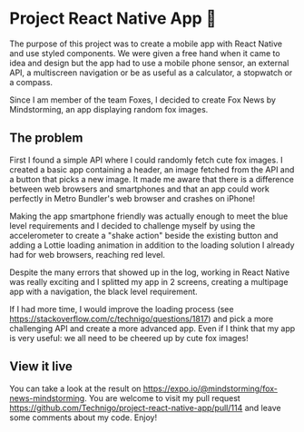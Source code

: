 # Project React Native App 📱

The purpose of this project was to create a mobile app with React Native and use styled components. We were given a free hand when it came to idea and design but the app had to use a mobile phone sensor, an external API, a multiscreen navigation or be as useful as a calculator, a stopwatch or a compass.

Since I am member of the team Foxes, I decided to create Fox News by Mindstorming, an app displaying random fox images.

## The problem

First I found a simple API where I could randomly fetch cute fox images. I created a basic app containing a header, an image fetched from the API and a button that picks a new image. It made me aware that there is a difference between web browsers and smartphones and that an app could work perfectly in Metro Bundler's web browser and crashes on iPhone!

Making the app smartphone friendly was actually enough to meet the blue level requirements and I decided to challenge myself by using the accelerometer to create a "shake action" beside the existing button and adding a Lottie loading animation in addition to the loading solution I already had for web browsers, reaching red level.

Despite the many errors that showed up in the log, working in React Native was really exciting and I splitted my app in 2 screens, creating a multipage app with a navigation, the black level requirement.

If I had more time, I would improve the loading process (see https://stackoverflow.com/c/technigo/questions/1817) and pick a more challenging API and create a more advanced app. Even if I think that my app is very useful: we all need to be cheered up by cute fox images!

## View it live

You can take a look at the result on https://expo.io/@mindstorming/fox-news-mindstorming.
You are welcome to visit my pull request https://github.com/Technigo/project-react-native-app/pull/114 and leave some comments about my code.
Enjoy!